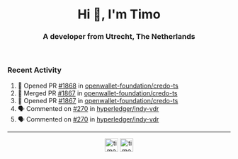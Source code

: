 <h1 align="center">Hi 👋, I'm Timo</h1>
<h3 align="center">A developer from Utrecht, The Netherlands</h3>
<br/>
<!-- https://github.com/rahuldkjain/github-profile-readme-generator --!>

<!--  <p align="left"><img src="https://github-readme-stats.vercel.app/api?username=timoglastra&show_icons=true&count_private=true&" alt="timoglastra" /></p> --!>

<!--
Github language stats
<p align="left"><img src="https://github-readme-stats.vercel.app/api/top-langs/?username=timoglastra&layout=compact" alt="timoglastra" /><p>
-->

<!-- Codestats language stats -->
<!-- <p align="left"><img src="https://codestats-readme.vercel.app/api/top-langs/?username=timoglastra&layout=compact&language_count=12" alt="timoglastra" /><p>    --!>
  
<h3>Recent Activity</h3>

<!--START_SECTION:activity-->
1. 💪 Opened PR [#1868](https://github.com/openwallet-foundation/credo-ts/pull/1868) in [openwallet-foundation/credo-ts](https://github.com/openwallet-foundation/credo-ts)
2. 🎉 Merged PR [#1867](https://github.com/openwallet-foundation/credo-ts/pull/1867) in [openwallet-foundation/credo-ts](https://github.com/openwallet-foundation/credo-ts)
3. 💪 Opened PR [#1867](https://github.com/openwallet-foundation/credo-ts/pull/1867) in [openwallet-foundation/credo-ts](https://github.com/openwallet-foundation/credo-ts)
4. 🗣 Commented on [#270](https://github.com/hyperledger/indy-vdr/pull/270#issuecomment-2111680975) in [hyperledger/indy-vdr](https://github.com/hyperledger/indy-vdr)
5. 🗣 Commented on [#270](https://github.com/hyperledger/indy-vdr/pull/270#issuecomment-2111679245) in [hyperledger/indy-vdr](https://github.com/hyperledger/indy-vdr)
<!--END_SECTION:activity-->

---

<p align="center">
<a href="https://twitter.com/timoglastra" target="blank"><img align="center" src="https://cdn.jsdelivr.net/npm/simple-icons@3.0.1/icons/twitter.svg" alt="timoglastra" height="30" width="30" /></a>
<a href="https://linkedin.com/in/timoglastra" target="blank"><img align="center" src="https://cdn.jsdelivr.net/npm/simple-icons@3.0.1/icons/linkedin.svg" alt="timoglastra" height="30" width="30" /></a>
</p>



